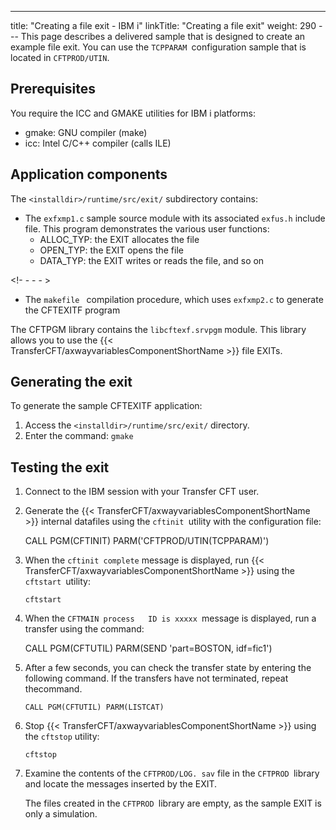 ---
title: "Creating  a file exit - IBM i"
linkTitle: "Creating a file exit"
weight: 290
--- This page describes a delivered sample that is designed to create an example file exit. You can use the `TCPPARAM `configuration sample that is located in `CFTPROD/UTIN`.

## Prerequisites

You require the ICC and GMAKE utilities for IBM i platforms:

- gmake: GNU compiler (make)
- icc: Intel C/C++ compiler (calls ILE)

## Application components

The `<installdir>/runtime/src/exit/` subdirectory contains:

- The `exfxmp1.c` sample source module with its associated `exfus.h` include file. This program
    demonstrates the various user functions:
    - ALLOC_TYP:
        the EXIT allocates the file
    - OPEN_TYP: the
        EXIT opens the file
    - DATA_TYP: the
        EXIT writes or reads the file, and so on

<!- - - - >

- The `makefile `
    compilation procedure, which uses `exfxmp2.c` to generate the CFTEXITF
    program

The CFTPGM library contains the `libcftexf.srvpgm`
module. This library allows you to use the {{< TransferCFT/axwayvariablesComponentShortName  >}} file EXITs.

## Generating the exit

To generate the sample CFTEXITF application:

1. Access the `<installdir>/runtime/src/exit/` directory.
1. Enter the command: `gmake`

## Testing the exit

1. Connect to the IBM session with your Transfer CFT user.

1. Generate the {{< TransferCFT/axwayvariablesComponentShortName >}} internal datafiles
    using the `cftinit `utility with the configuration file:

    CALL PGM(CFTINIT) PARM('CFTPROD/UTIN(TCPPARAM)')

1. When the `cftinit complete`
    message is displayed, run {{< TransferCFT/axwayvariablesComponentShortName >}} using the `cftstart `utility:

    `cftstart`

1. When the `CFTMAIN process   ID is xxxxx `message is displayed, run a transfer using the command:

    CALL PGM(CFTUTIL) PARM(SEND 'part=BOSTON, idf=fic1')

1. After a few seconds, you can
    check the transfer state by entering the following command. If the transfers have not terminated, repeat thecommand.

    `CALL PGM(CFTUTIL) PARM(LISTCAT)`

1. Stop {{< TransferCFT/axwayvariablesComponentShortName >}} using the `cftstop`
    utility:

    `cftstop`

1. Examine the contents of the `CFTPROD/LOG. sav` file in the `CFTPROD `library and locate the messages inserted by the EXIT.  

    The files created in the `CFTPROD `library are empty, as the sample EXIT is
    only a simulation.
